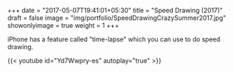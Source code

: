 +++
date = "2017-05-07T19:41:01+05:30"
title = "Speed Drawing (2017)"
draft = false
image = "img/portfolio/SpeedDrawingCrazySummer2017.jpg"
showonlyimage = true
weight = 1
+++

iPhone has a feature called "time-lapse" which you can use to do speed drawing.

<!--more-->

{{< youtube id="Yd7Wwpry-es" autoplay="true" >}}